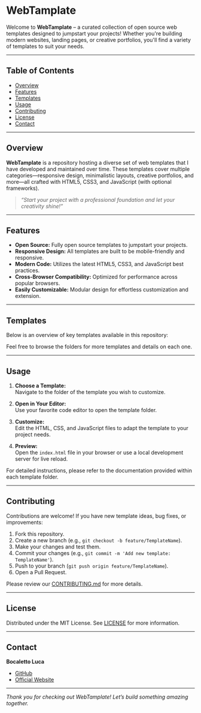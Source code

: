 # WebTamplate

Welcome to **WebTamplate** – a curated collection of open source web templates designed to jumpstart your projects! Whether you're building modern websites, landing pages, or creative portfolios, you'll find a variety of templates to suit your needs.

---

## Table of Contents

- [Overview](#overview)
- [Features](#features)
- [Templates](#templates)
- [Usage](#usage)
- [Contributing](#contributing)
- [License](#license)
- [Contact](#contact)

---

## Overview

**WebTamplate** is a repository hosting a diverse set of web templates that I have developed and maintained over time. These templates cover multiple categories—responsive design, minimalistic layouts, creative portfolios, and more—all crafted with HTML5, CSS3, and JavaScript (with optional frameworks).

> _“Start your project with a professional foundation and let your creativity shine!”_

---

## Features

- **Open Source:** Fully open source templates to jumpstart your projects.
- **Responsive Design:** All templates are built to be mobile-friendly and responsive.
- **Modern Code:** Utilizes the latest HTML5, CSS3, and JavaScript best practices.
- **Cross-Browser Compatibility:** Optimized for performance across popular browsers.
- **Easily Customizable:** Modular design for effortless customization and extension.

---

## Templates

Below is an overview of key templates available in this repository:

Feel free to browse the folders for more templates and details on each one.

---

## Usage

1. **Choose a Template:**  
   Navigate to the folder of the template you wish to customize.

2. **Open in Your Editor:**  
   Use your favorite code editor to open the template folder.

3. **Customize:**  
   Edit the HTML, CSS, and JavaScript files to adapt the template to your project needs.

4. **Preview:**  
   Open the `index.html` file in your browser or use a local development server for live reload.

For detailed instructions, please refer to the documentation provided within each template folder.

---

## Contributing

Contributions are welcome! If you have new template ideas, bug fixes, or improvements:
1. Fork this repository.
2. Create a new branch (e.g., `git checkout -b feature/TemplateName`).
3. Make your changes and test them.
4. Commit your changes (e.g., `git commit -m 'Add new template: TemplateName'`).
5. Push to your branch (`git push origin feature/TemplateName`).
6. Open a Pull Request.

Please review our [CONTRIBUTING.md](CONTRIBUTING.md) for more details.

---

## License

Distributed under the MIT License. See [LICENSE](LICENSE) for more information.

---

## Contact

**Bocaletto Luca**  
- [GitHub](https://github.com/bocaletto-luca)  
- [Official Website](https://bocalettoluca.altervista.org)  

---

*Thank you for checking out WebTamplate! Let’s build something amazing together.*

